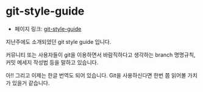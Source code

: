 # git-style-guide

- 페이지 링크: [git-style-guide](https://github.com/agis-/git-style-guide)

지난주에도 소개되었던 git style guide 입니다.

커뮤니티 또는 사용자들이 git을 이용하면서 바람직하다고 생각하는 
branch 명명규칙, 커밋 메세지 작성법 등을 말하고 있습니다. 

아!! 그리고 이제는 한글 번역도 되어 있습니다. 
Git을 사용하신다면 한번 쯤 읽어볼 가치가 있을거 같습니다.

